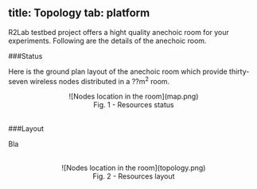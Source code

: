 title: Topology
tab: platform
---

R2Lab testbed project offers a hight quality anechoic room for your experiments. Following are the details of the anechoic room.

###Status

Here is the ground plan layout of the anechoic room which provide thirty-seven wireless nodes distributed in a ??m<sup>2</sup> room.

<center>
	![Nodes location in the room](map.png)<br>
	Fig. 1 - Resources status 
</center>

<br>


###Layout

Bla

<br>

<center>
	![Nodes location in the room](topology.png)<br>
	Fig. 2 - Resources layout 
</center>
